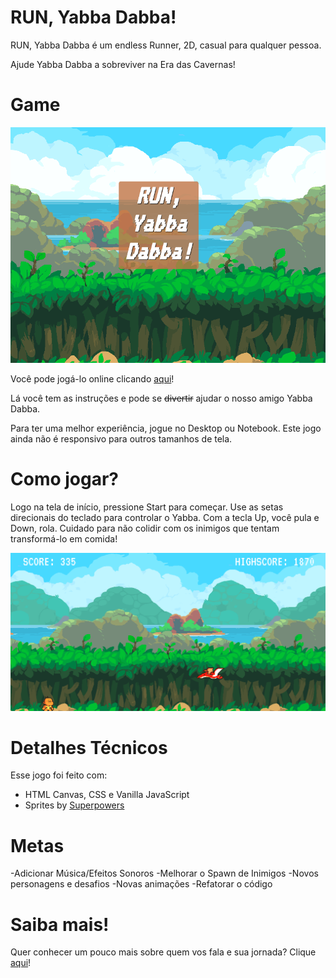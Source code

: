 # RUN, Yabba Dabba!
RUN, Yabba Dabba é um endless Runner, 2D, casual para qualquer pessoa. 

Ajude Yabba Dabba a sobreviver na Era das Cavernas! 

# Game 
![](images/startGameimg.png)

Você pode jogá-lo online clicando [aqui](http://tiny.cc/8hc9kz "aqui")!

Lá você tem as instruções e pode se ~~divertir~~ ajudar o nosso amigo Yabba Dabba. 

Para ter uma melhor experiência, jogue no Desktop ou Notebook. Este jogo ainda não é responsivo para outros tamanhos de tela. 

# Como jogar?
Logo na tela de início, pressione Start para começar. 
Use as setas direcionais do teclado para controlar o Yabba. Com a tecla Up, você pula e Down, rola. Cuidado para não colidir com os inimigos que tentam transformá-lo em comida! 

![](images/gameplay.png)

# Detalhes Técnicos
Esse jogo foi feito com:
- HTML Canvas, CSS e Vanilla JavaScript
- Sprites by [Superpowers](https://github.com/sparklinlabs/superpowers-asset-packs/tree/master/prehistoric-platformer "Superpowers") 

# Metas 
-Adicionar Música/Efeitos Sonoros
-Melhorar o Spawn de Inimigos 
-Novos personagens e desafios
-Novas animações
-Refatorar o código

# Saiba mais!
Quer conhecer um pouco mais sobre quem vos fala e sua jornada? Clique [aqui](http://tiny.cc/2fc9kz "aqui")!
